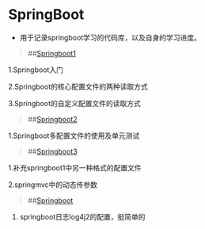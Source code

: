 # SpringBoot

* 用于记录springboot学习的代码库，以及自身的学习进度。

>##[Springboot1](https://kxind.cn/springbootdu-qu-pei-zhi-wen-jian/)

1.Springboot入门

2.Springboot的核心配置文件的两种读取方式

3.Springboot的自定义配置文件的读取方式

>##[Springboot2](https://kxind.cn/)

1.Springboot多配置文件的使用及单元测试

>##[Springboot3](https://kxind.cn/)

1.补充springboot1中另一种格式的配置文件

2.springmvc中的动态传参数

>##[Springboot](https://kxind.cn)

1. springboot日志log4j2的配置，挺简单的


 
